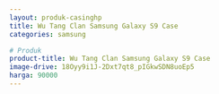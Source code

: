 ```yaml
---
layout: produk-casinghp
title: Wu Tang Clan Samsung Galaxy S9 Case
categories: samsung

# Produk
product-title: Wu Tang Clan Samsung Galaxy S9 Case
image-drive: 18Oyy9i1J-2Dxt7qt8_pIGkwSDN8uoEp5
harga: 90000
---
```

